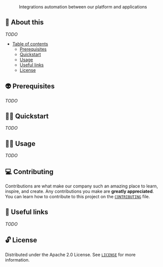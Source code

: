 <p align="center">
  <br>
   <img src="" alt="" title="Operability header's GIF" />
  <br>
</p>
<p align="center">
Integrations automation between our platform and applications 
</p>

## 📖 About this

_TODO_

* [Table of contents](#)
  * [Prerequisites](#-prerequisites)
  * [Quickstart](#-quickstart)
  * [Usage](#-usage)
  * [Useful links](#-useful-links)
  * [License](#-license)

## 👽 Prerequisites

_TODO_

## 🧙‍♂️ Quickstart

_TODO_

## 👩‍🔬 Usage

_TODO_

## 💻 Contributing

Contributions are what make our company such an amazing place to learn, inspire, and create. Any contributions you make are **greatly appreciated**. You can learn how to contribute to this project on the [`CONTRIBUTING`](CONTRIBUTING.md) file.

## 🔗 Useful links

_TODO_

## 🔓 License

Distributed under the Apache 2.0 License. See [`LICENSE`](LICENSE) for more information.
